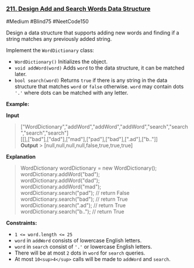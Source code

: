 ### [211. Design Add and Search Words Data Structure](https://leetcode.com/problems/design-add-and-search-words-data-structure/)

#Medium #Blind75 #NeetCode150

Design a data structure that supports adding new words and finding if a string matches any previously added string.

Implement the `WordDictionary` class:

- `WordDictionary()` Initializes the object.
- `void addWord(word)` Adds `word` to the data structure, it can be matched later.
- `bool search(word)` Returns `true` if there is any string in the data structure that matches `word` or `false` otherwise. `word` may contain dots `'.'` where dots can be matched with any letter.

**Example:**

**Input**

> \["WordDictionary","addWord","addWord","addWord","search","search","search","search"\]  
> \[\[\],\["bad"\],\["dad"\],\["mad"\],\["pad"\],\["bad"\],\[".ad"\],\["b.."\]\]  
> **Output** > \[null,null,null,null,false,true,true,true\]

**Explanation**

> WordDictionary wordDictionary = new WordDictionary();  
> wordDictionary.addWord("bad");  
> wordDictionary.addWord("dad");  
> wordDictionary.addWord("mad");  
> wordDictionary.search("pad"); // return False  
> wordDictionary.search("bad"); // return True  
> wordDictionary.search(".ad"); // return True  
> wordDictionary.search("b.."); // return True

**Constraints:**

- `1 <= word.length <= 25`
- `word` in `addWord` consists of lowercase English letters.
- `word` in `search` consist of `'.'` or lowercase English letters.
- There will be at most `2` dots in `word` for `search` queries.
- At most `10<sup>4</sup>` calls will be made to `addWord` and `search`.
